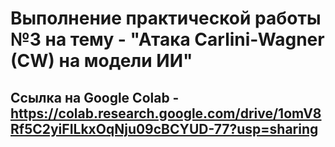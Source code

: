 # Выполнение практической работы №3 на тему - "Атака Carlini-Wagner (CW) на модели ИИ"

## Ссылка на Google Colab - https://colab.research.google.com/drive/1omV8Rf5C2yiFILkxOqNju09cBCYUD-77?usp=sharing

